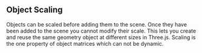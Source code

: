 ## Object Scaling

Objects can be scaled before adding them to the scene. Once they have been added to the scene you cannot modify their scale. This lets you create and reuse the same geometry object at different sizes in Three.js. Scaling is the one property of object matrices which can not be dynamic.
